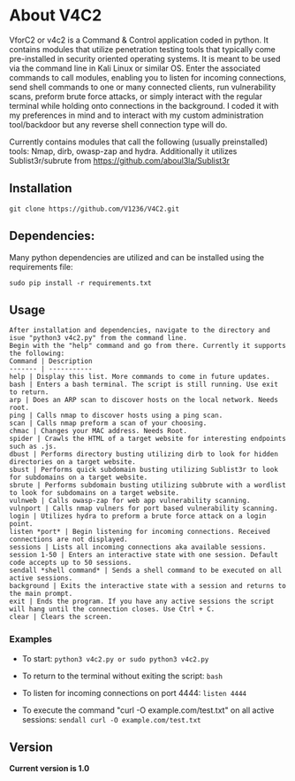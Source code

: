 # About V4C2
VforC2 or v4c2 is a Command & Control application coded in python. It contains modules that utilize penetration testing tools that typically come pre-installed in security oriented operating systems. It is meant to be used via the command line in Kali Linux or similar OS. Enter the associated commands to call modules, enabling you to listen for incoming connections, send shell commands to one or many connected clients, run vulnerability scans, preform brute force attacks, or simply interact with the regular terminal while holding onto connections in the background. I coded it with my preferences in mind and to interact with my custom administration tool/backdoor but any reverse shell connection type will do.

Currently contains modules that call the following (usually preinstalled) tools: Nmap, dirb, owasp-zap and hydra.
Additionally it utilizes Sublist3r/subrute from https://github.com/aboul3la/Sublist3r

## Installation
```
git clone https://github.com/V1236/V4C2.git
```

## Dependencies:
Many python dependencies are utilized and can be installed using the requirements file:
```
sudo pip install -r requirements.txt
```

## Usage
```
After installation and dependencies, navigate to the directory and isue "python3 v4c2.py" from the command line.
Begin with the "help" command and go from there. Currently it supports the following:
Command | Description
------- | -----------
help | Display this list. More commands to come in future updates.
bash | Enters a bash terminal. The script is still running. Use exit to return.
arp | Does an ARP scan to discover hosts on the local network. Needs root.
ping | Calls nmap to discover hosts using a ping scan.
scan | Calls nmap preform a scan of your choosing.
chmac | Changes your MAC address. Needs Root.
spider | Crawls the HTML of a target website for interesting endpoints such as .js.
dbust | Performs directory busting utilizing dirb to look for hidden directories on a target website.
sbust | Performs quick subdomain busting utilizing Sublist3r to look for subdomains on a target website.
sbrute | Performs subdomain busting utilizing subbrute with a wordlist to look for subdomains on a target website.
vulnweb | Calls owasp-zap for web app vulnerability scanning.
vulnport | Calls nmap vulners for port based vulnerability scanning.
login | Utilizes hydra to preform a brute force attack on a login point.
listen *port* | Begin listening for incoming connections. Received connections are not displayed.
sessions | Lists all incoming connections aka available sessions.
session 1-50 | Enters an interactive state with one session. Default code accepts up to 50 sessions.
sendall *shell command* | Sends a shell command to be executed on all active sessions.
background | Exits the interactive state with a session and returns to the main prompt.
exit | Ends the program. If you have any active sessions the script will hang until the connection closes. Use Ctrl + C.
clear | Clears the screen.

```

### Examples
* To start:
``python3 v4c2.py or sudo python3 v4c2.py``

* To return to the terminal without exiting the script:
``bash``

* To listen for incoming connections on port 4444:
``listen 4444``

* To execute the command "curl -O example.com/test.txt" on all active sessions:
``sendall curl -O example.com/test.txt``

## Version
**Current version is 1.0**
